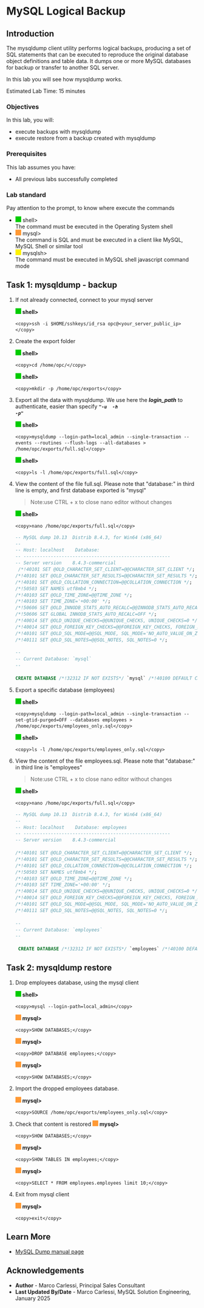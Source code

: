 # MySQL Logical Backup

## Introduction
The mysqldump client utility performs logical backups, producing a set of SQL statements that can be executed to reproduce the original database object definitions and table data. It dumps one or more MySQL databases for backup or transfer to another SQL server. 

In this lab you will see how mysqldump works.

Estimated Lab Time: 15 minutes

### Objectives
In this lab, you will:
* execute backups with mysqldump 
* execute restore from a backup created with mysqldump 

### Prerequisites

This lab assumes you have:
- All previous labs successfully completed

### Lab standard

Pay attention to the prompt, to know where execute the commands 
* ![green-dot](./images/green-square.jpg) shell>  
  The command must be executed in the Operating System shell
* ![orange-dot](./images/orange-square.jpg) mysql>  
  The command is SQL and must be executed in a client like MySQL, MySQL Shell or similar tool
* ![yellow-dot](./images/yellow-square.jpg) mysqlsh>  
  The command must be executed in MySQL shell javascript command mode


## Task 1: mysqldump - backup

1. If not already connected, connect to your mysql server

    **![green-dot](./images/green-square.jpg) shell>**  
    ```
    <copy>ssh -i $HOME/sshkeys/id_rsa opc@<your_server_public_ip></copy>
    ```

2. Create the export folder

    **![green-dot](./images/green-square.jpg) shell>**  
    ```
    <copy>cd /home/opc/</copy>
    ```

    **![green-dot](./images/green-square.jpg) shell>**  
    ```
    <copy>mkdir -p /home/opc/exports</copy>
    ```

3. Export all the data with mysqldump. We use here the ***login_path*** to authenticate, easier than specify ***<code>"-u <user> -h <host> -p"</code>***

    **![green-dot](./images/green-square.jpg) shell>**  
    ```
    <copy>mysqldump --login-path=local_admin --single-transaction --events --routines --flush-logs --all-databases > /home/opc/exports/full.sql</copy>
    ```

    **![green-dot](./images/green-square.jpg) shell>**  
    ```
    <copy>ls -l /home/opc/exports/full.sql</copy>
    ```

3. View the content of the file full.sql. 
   Please note that "database:" in third line is empty, and first database exported is "mysql"
   > Note:use CTRL + x to close nano editor without changes

   **![green-dot](./images/green-square.jpg) shell>**  
   ```
   <copy>nano /home/opc/exports/full.sql</copy>
   ```

   ```sql
   -- MySQL dump 10.13  Distrib 8.4.3, for Win64 (x86_64)
   --
   -- Host: localhost    Database: 
   -- ------------------------------------------------------
   -- Server version	8.4.3-commercial
    /*!40101 SET @OLD_CHARACTER_SET_CLIENT=@@CHARACTER_SET_CLIENT */;
   /*!40101 SET @OLD_CHARACTER_SET_RESULTS=@@CHARACTER_SET_RESULTS */;
   /*!40101 SET @OLD_COLLATION_CONNECTION=@@COLLATION_CONNECTION */;
   /*!50503 SET NAMES utf8mb4 */;
   /*!40103 SET @OLD_TIME_ZONE=@@TIME_ZONE */;
   /*!40103 SET TIME_ZONE='+00:00' */;
   /*!50606 SET @OLD_INNODB_STATS_AUTO_RECALC=@@INNODB_STATS_AUTO_RECALC */;
   /*!50606 SET GLOBAL INNODB_STATS_AUTO_RECALC=OFF */;
   /*!40014 SET @OLD_UNIQUE_CHECKS=@@UNIQUE_CHECKS, UNIQUE_CHECKS=0 */;
   /*!40014 SET @OLD_FOREIGN_KEY_CHECKS=@@FOREIGN_KEY_CHECKS, FOREIGN_KEY_CHECKS=0 */;
   /*!40101 SET @OLD_SQL_MODE=@@SQL_MODE, SQL_MODE='NO_AUTO_VALUE_ON_ZERO' */;
   /*!40111 SET @OLD_SQL_NOTES=@@SQL_NOTES, SQL_NOTES=0 */;

   --
   -- Current Database: `mysql`
   --

   CREATE DATABASE /*!32312 IF NOT EXISTS*/ `mysql` /*!40100 DEFAULT CHARACTER SET utf8mb4 COLLATE utf8mb4_0900_ai_ci */ /*!80016 DEFAULT ENCRYPTION='N' */;
   ```

4. Export a specific database (employees)

    **![green-dot](./images/green-square.jpg) shell>**  
    ```
    <copy>mysqldump --login-path=local_admin --single-transaction --set-gtid-purged=OFF --databases employees > /home/opc/exports/employees_only.sql</copy>
    ```

    **![green-dot](./images/green-square.jpg) shell>**  
    ```
    <copy>ls -l /home/opc/exports/employees_only.sql</copy>
    ```

5. View  the content of the file employees.sql.
   Please note that "database:" in third line is "employees" 
   > Note:use CTRL + x to close nano editor without changes

   **![green-dot](./images/green-square.jpg) shell>**  
   ```
   <copy>nano /home/opc/exports/full.sql</copy>
   ```

   ```sql
   -- MySQL dump 10.13  Distrib 8.4.3, for Win64 (x86_64)
   --
   -- Host: localhost    Database: employees
   -- ------------------------------------------------------
   -- Server version	8.4.3-commercial

   /*!40101 SET @OLD_CHARACTER_SET_CLIENT=@@CHARACTER_SET_CLIENT */;
   /*!40101 SET @OLD_CHARACTER_SET_RESULTS=@@CHARACTER_SET_RESULTS */;
   /*!40101 SET @OLD_COLLATION_CONNECTION=@@COLLATION_CONNECTION */;
   /*!50503 SET NAMES utf8mb4 */;
   /*!40103 SET @OLD_TIME_ZONE=@@TIME_ZONE */;
   /*!40103 SET TIME_ZONE='+00:00' */;
   /*!40014 SET @OLD_UNIQUE_CHECKS=@@UNIQUE_CHECKS, UNIQUE_CHECKS=0 */;
   /*!40014 SET @OLD_FOREIGN_KEY_CHECKS=@@FOREIGN_KEY_CHECKS, FOREIGN_KEY_CHECKS=0 */;
   /*!40101 SET @OLD_SQL_MODE=@@SQL_MODE, SQL_MODE='NO_AUTO_VALUE_ON_ZERO' */;
   /*!40111 SET @OLD_SQL_NOTES=@@SQL_NOTES, SQL_NOTES=0 */;

   --
   -- Current Database: `employees`
   --

    CREATE DATABASE /*!32312 IF NOT EXISTS*/ `employees` /*!40100 DEFAULT CHARACTER SET utf8mb4 COLLATE utf8mb4_0900_ai_ci */ /*!80016 DEFAULT ENCRYPTION='N' */;
    ```

## Task 2: mysqldump restore 

1. Drop employees database, using the mysql client

    **![green-dot](./images/green-square.jpg) shell>**  
    ```
    <copy>mysql --login-path=local_admin</copy>
    ```

    **![orange-dot](./images/orange-square.jpg) mysql>**
    ```
    <copy>SHOW DATABASES;</copy>
    ```

    **![orange-dot](./images/orange-square.jpg) mysql>**
    ```
    <copy>DROP DATABASE employees;</copy>
    ```

    **![orange-dot](./images/orange-square.jpg) mysql>**
    ```
    <copy>SHOW DATABASES;</copy>
    ```

2. Import the dropped employees database.

    **![orange-dot](./images/orange-square.jpg) mysql>**
    ```
    <copy>SOURCE /home/opc/exports/employees_only.sql</copy>
    ```

3. Check that content is restored
    **![orange-dot](./images/orange-square.jpg) mysql>**
    ```
    <copy>SHOW DATABASES;</copy>
    ```

    **![orange-dot](./images/orange-square.jpg) mysql>**
    ```
    <copy>SHOW TABLES IN employees;</copy>
    ```

    **![orange-dot](./images/orange-square.jpg) mysql>**
    ```
    <copy>SELECT * FROM employees.employees limit 10;</copy>
    ```

7. Exit from mysql client

    **![orange-dot](./images/orange-square.jpg) mysql>**
    ```
    <copy>exit</copy>
    ```
    
## Learn More
* [MySQL Dump manual page](https://dev.mysql.com/doc/refman/8.0/en/mysqldump.html)

## Acknowledgements

* **Author** - Marco Carlessi, Principal Sales Consultant
* **Last Updated By/Date** - Marco Carlessi, MySQL Solution Engineering, January 2025

